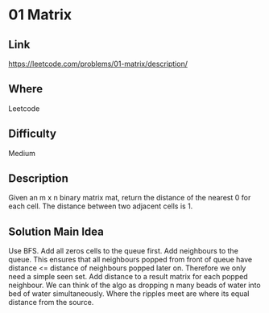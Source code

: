 # 01 Matrix

## Link

https://leetcode.com/problems/01-matrix/description/

## Where

Leetcode

## Difficulty

Medium

## Description

Given an m x n binary matrix mat, return the distance of the nearest 0 for each cell.
The distance between two adjacent cells is 1.

## Solution Main Idea

Use BFS. Add all zeros cells to the queue first. Add neighbours to the queue. This ensures that all neighbours popped from front of queue have distance <= distance of neighbours popped later on. Therefore we only need a simple seen set. Add distance to a result matrix for each popped neighbour.
We can think of the algo as dropping n many beads of water into bed of water simultaneously. Where the ripples meet are where its equal distance from the source.
